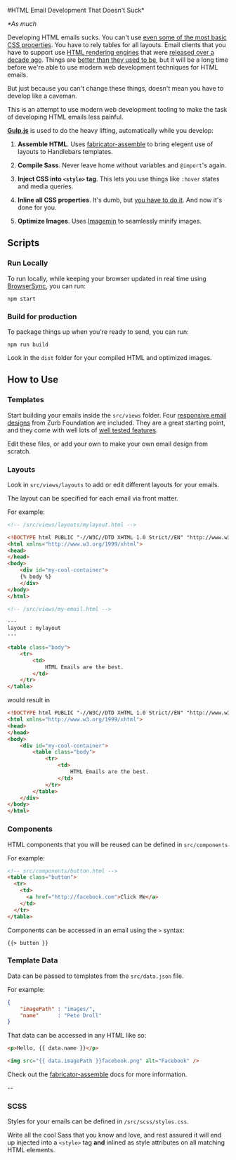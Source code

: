 #HTML Email Development That Doesn't Suck*

_*As much_

Developing HTML emails sucks. You can't use [even some of the most basic CSS properties](https://www.campaignmonitor.com/css/). You have to rely tables for all layouts. Email clients that you have to support use  [HTML rendering engines](https://litmus.com/blog/a-guide-to-rendering-differences-in-microsoft-outlook-clients) that were [released over a decade ago](https://en.wikipedia.org/wiki/Internet_Explorer_7#Release_history). Things are [better than they used to be](https://litmus.com/help/email-clients/media-query-support/), but it will be a long time before we're able to use modern web development techniques for HTML emails.

But just because you can't change these things, doesn't mean you have to develop like a caveman.

This is an attempt to use modern web development tooling to make the task of developing HTML emails less painful.

**[Gulp.js](http://gulpjs.com/)** is used to do the heavy lifting, automatically while you develop:

1. **Assemble HTML**.
	Uses [fabricator-assemble](https://github.com/fbrctr/fabricator-assemble) to bring elegent use of layouts to Handlebars templates.


2. **Compile Sass**.
	Never leave home without variables and `@import`'s again.

3. **Inject CSS into `<style>` tag**.
	This lets you use things like `:hover` states and media queries.

4. **Inline all CSS properties**.
	It's dumb, but [you have to do it](https://www.campaignmonitor.com/blog/email-marketing/2013/11/introducing-our-new-standalone-css-inliner/). And now it's done for you.

5. **Optimize Images**.
	Uses [Imagemin](https://github.com/sindresorhus/gulp-imagemin) to seamlessly minify images.


## Scripts
### Run Locally
To run locally, while keeping your browser updated in real time using [BrowserSync](https://www.browsersync.io/), you can run:

```
npm start
```

### Build for production

To package things up when you're ready to send, you can run:


```
npm run build
```

Look in the `dist` folder for your compiled HTML and optimized images.


## How to Use


### Templates

Start building your emails inside the `src/views` folder. Four [responsive email designs](http://foundation.zurb.com/emails/email-templates.html) from Zurb Foundation are included. They are a great starting point, and they come with well lots of [well tested features](http://foundation.zurb.com/emails/docs.html).

Edit these files, or add your own to make your own email design from scratch.

### Layouts

Look in `src/views/layouts` to add or edit different layouts for your emails.

The layout can be specified for each email via front matter.

For example:

```html
<!-- /src/views/layouts/mylayout.html -->

<!DOCTYPE html PUBLIC "-//W3C//DTD XHTML 1.0 Strict//EN" "http://www.w3.org/TR/xhtml1/DTD/xhtml1-strict.dtd">
<html xmlns="http://www.w3.org/1999/xhtml">
<head>
</head>
<body>
	<div id="my-cool-container">
	{% body %}
	</div>
</body>
</html>

```

```html
<!-- /src/views/my-email.html -->

---
layout : mylayout
---

<table class="body">
	<tr>
		<td>
			HTML Emails are the best.
		</td>
	</tr>
</table>

```

would result in

```html
<!DOCTYPE html PUBLIC "-//W3C//DTD XHTML 1.0 Strict//EN" "http://www.w3.org/TR/xhtml1/DTD/xhtml1-strict.dtd">
<html xmlns="http://www.w3.org/1999/xhtml">
<head>
</head>
<body>
	<div id="my-cool-container">
		<table class="body">
			<tr>
				<td>
					HTML Emails are the best.
				</td>
			</tr>
		</table>
	</div>
</body>
</html>

```

### Components

HTML components that you will be reused can be defined in `src/components`

For example:

```html
<!-- src/components/button.html -->
<table class="button">
  <tr>
    <td>
      <a href="http://facebook.com">Click Me</a>
    </td>
  </tr>
</table>

```

Components can be accessed in an email using the `>` syntax:

```
{{> button }}
```

### Template Data

Data can be passed to templates from the `src/data.json` file.

For example:

```json
{
	"imagePath" : "images/",
	"name"      : "Pete Droll"
}
```

That data can be accessed in any HTML like so:

```HTML
<p>Hello, {{ data.name }}</p>

<img src="{{ data.imagePath }}facebook.png" alt="Facebook" />

```


Check out the [fabricator-assemble](https://github.com/fbrctr/fabricator-assemble) docs for more information.

--
### SCSS

Styles for your emails can be defined in `/src/scss/styles.css`.

Write all the cool Sass that you know and love, and rest assured it will end up injected into a `<style>` tag **and** inlined as style attributes on all matching HTML elements.




